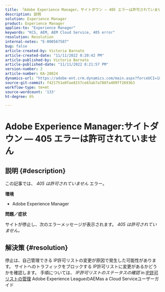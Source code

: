 ```yaml
---
title: 「Adobe Experience Manager。サイトダウン — 405 エラーは許可されていません»
description: 説明
solution: Experience Manager
product: Experience Manager
applies-to: "Experience Manager"
keywords: "KCS, AEM, AEM Cloud Service, 405 error"
resolution: Resolution
internal-notes: "E-000567587"
bug: false
article-created-by: Victoria Barnato
article-created-date: "11/11/2022 8:20:42 PM"
article-published-by: Victoria Barnato
article-published-date: "11/11/2022 8:21:57 PM"
version-number: 2
article-number: KA-20824
dynamics-url: "https://adobe-ent.crm.dynamics.com/main.aspx?forceUCI=1&pagetype=entityrecord&etn=knowledgearticle&id=fecb6b4a-fe61-ed11-9561-6045bd006793"
source-git-commit: f421751e0fae8157ce63ab7a788fa409ff269363
workflow-type: tm+mt
source-wordcount: '133'
ht-degree: 6%

---
```


# Adobe Experience Manager:サイトダウン — 405 エラーは許可されていません

## 説明 {#description}


この記事では、 *405 は許可されていません* エラー。

<b>環境</b>

- Adobe Experience Manager


<b>問題／症状</b>

サイトが停止し、次のエラーメッセージが表示されます。 *405 は許可されていません。*


## 解決策 {#resolution}


停止は、自己管理できる IP許可リストの変更が原因で発生した可能性があります。 サイトへのトラフィックをブロックする IP許可リストに変更があるかどうかを確認します。 手順については、 *IP許可リストのステータスの確認* in [IP許可リストの管理](https://experienceleague.adobe.com/docs/experience-manager-cloud-service/content/implementing/using-cloud-manager/ip-allow-lists/managing-ip-allow-lists.html?lang=en) Adobe Experience LeagueのAEMas a Cloud Serviceユーザーガイド
